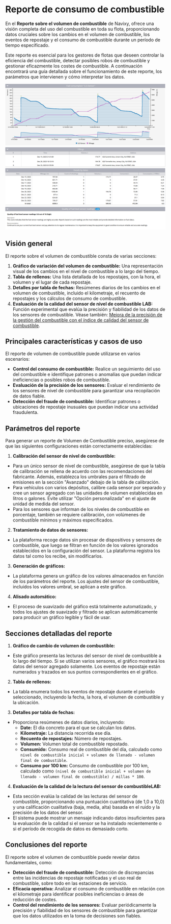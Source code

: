 # Reporte de consumo de combustible

En el **Reporte sobre el volumen de combustible** de Navixy, ofrece una visión completa del uso del combustible en toda su flota, proporcionando datos cruciales sobre los cambios en el volumen de combustible, los eventos de repostaje y el consumo de combustible durante un período de tiempo especificado.

Este reporte es esencial para los gestores de flotas que deseen controlar la eficiencia del combustible, detectar posibles robos de combustible y gestionar eficazmente los costes de combustible. A continuación encontrará una guía detallada sobre el funcionamiento de este reporte, los parámetros que intervienen y cómo interpretar los datos.

![](../../../gua-del-usuario/reportes/detalles-especficos-del-reporte/attachments/image-20240815-003825.png)

## Visión general

El reporte sobre el volumen de combustible consta de varias secciones:

1. **Gráfico de variación del volumen de combustible:** Una representación visual de los cambios en el nivel de combustible a lo largo del tiempo.
2. **Tabla de rellenos:** Una lista detallada de los repostajes, con la hora, el volumen y el lugar de cada repostaje.
3. **Detalles por tabla de fechas:** Resúmenes diarios de los cambios en el volumen de combustible, incluido el kilometraje, el recuento de repostajes y los cálculos de consumo de combustible.
4. **Evaluación de la calidad del sensor de nivel de combustible LAB:** Función experimental que evalúa la precisión y fiabilidad de los datos de los sensores de combustible. Véase también: [Mejora de la precisión de la gestión del combustible con el índice de calidad del sensor de combustible](https://www.navixy.com/blog/enhancing-fuel-management-accuracy-with-fuel-sensor-quality-index/).

## Principales características y casos de uso

El reporte de volumen de combustible puede utilizarse en varios escenarios:

* **Control del consumo de combustible:** Realice un seguimiento del uso del combustible e identifique patrones o anomalías que puedan indicar ineficiencias o posibles robos de combustible.
* **Evaluación de la precisión de los sensores:** Evaluar el rendimiento de los sensores de nivel de combustible para garantizar una recopilación de datos fiable.
* **Detección del fraude de combustible:** Identificar patrones o ubicaciones de repostaje inusuales que puedan indicar una actividad fraudulenta.

## Parámetros del reporte

Para generar un reporte de Volumen de Combustible preciso, asegúrese de que las siguientes configuraciones están correctamente establecidas:

1. **Calibración del sensor de nivel de combustible:**

* Para un único sensor de nivel de combustible, asegúrese de que la tabla de calibración se rellena de acuerdo con las recomendaciones del fabricante. Además, establezca los umbrales para el filtrado de emisiones en la sección "Avanzado" debajo de la tabla de calibración.
* Para vehículos con varios depósitos, calibre cada sensor por separado y cree un sensor agregado con las unidades de volumen establecidas en litros o galones. Evite utilizar "Opción personalizada" en el ajuste de unidad de medida del sensor.
* Para los sensores que informan de los niveles de combustible en porcentaje, también se requiere calibración, con volúmenes de combustible mínimos y máximos especificados.

2. **Tratamiento de datos de sensores:**

* La plataforma recoge datos sin procesar de dispositivos y sensores de combustible, que luego se filtran en función de los valores ignorados establecidos en la configuración del sensor. La plataforma registra los datos tal como los recibe, sin modificarlos.

3. **Generación de gráficos:**

* La plataforma genera un gráfico de los valores almacenados en función de los parámetros del reporte. Los ajustes del sensor de combustible, incluidos los valores umbral, se aplican a este gráfico.

4. **Alisado automático:**

* El proceso de suavizado del gráfico está totalmente automatizado, y todos los ajustes de suavizado y filtrado se aplican automáticamente para producir un gráfico legible y fácil de usar.

## Secciones detalladas del reporte

1. **Gráfico de cambio de volumen de combustible:**

* Este gráfico presenta las lecturas del sensor de nivel de combustible a lo largo del tiempo. Si se utilizan varios sensores, el gráfico mostrará los datos del sensor agregado solamente. Los eventos de repostaje están numerados y trazados en sus puntos correspondientes en el gráfico.

2. **Tabla de rellenos:**

* La tabla enumera todos los eventos de repostaje durante el periodo seleccionado, incluyendo la fecha, la hora, el volumen de combustible y la ubicación.

3. **Detalles por tabla de fechas:**

* Proporciona resúmenes de datos diarios, incluyendo:
  * **Date:** El día concreto para el que se calculan los datos.
  * **Kilometraje:** La distancia recorrida ese día.
  * **Recuento de repostajes:** Número de repostajes.
  * **Volumen:** Volumen total de combustible repostado.
  * **Consumido:** Consumo real de combustible del día, calculado como `nivel de combustible inicial + volumen de llenado - volumen final de combustible`.
  * **Consumo por 100 km:** Consumo de combustible por 100 km, calculado como `(nivel de combustible inicial + volumen de llenado - volumen final de combustible) / millas * 100`.

4. **Evaluación de la calidad de la lectura del sensor de combustibleLAB:**

* Esta sección evalúa la calidad de las lecturas del sensor de combustible, proporcionando una puntuación cuantitativa (de 1,0 a 10,0) y una calificación cualitativa (baja, media, alta) basada en el ruido y la precisión de los datos del sensor.
* El sistema puede mostrar un mensaje indicando datos insuficientes para la evaluación de la calidad si el sensor se ha instalado recientemente o si el período de recogida de datos es demasiado corto.

## Conclusiones del reporte

El reporte sobre el volumen de combustible puede revelar datos fundamentales, como:

* **Detección del fraude de combustible:** Detección de discrepancias entre las incidencias de repostaje notificadas y el uso real de combustible, sobre todo en las estaciones de servicio.
* **Eficacia operativa:** Analizar el consumo de combustible en relación con el kilometraje para identificar posibles ineficiencias o áreas de reducción de costes.
* **Control del rendimiento de los sensores:** Evaluar periódicamente la precisión y fiabilidad de los sensores de combustible para garantizar que los datos utilizados en la toma de decisiones son fiables.
